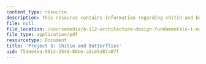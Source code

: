 ```yaml
---
content_type: resource
description: This resource contains information regarding chitin and butterflies.
file: null
file_location: /coursemedia/4-112-architecture-design-fundamentals-i-nano-machines-fall-2012/f51ee4ea9914254986bea2ce5d87a07f_MIT4_112F12_Doc_Ex3_LK.pdf
file_type: application/pdf
resourcetype: Document
title: 'Project 3: Chitin and Butterflies'
uid: f51ee4ea-9914-2549-86be-a2ce5d87a07f
---
```

